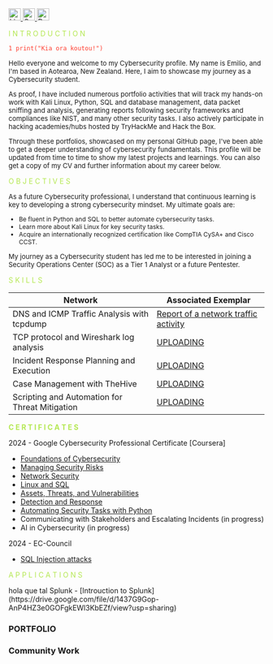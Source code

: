 <a href="https://www.linkedin.com/in/emilio-mardones" target="_blank">
  <img src="https://upload.wikimedia.org/wikipedia/commons/c/ca/LinkedIn_logo_initials.png" alt="LinkedIn Badge" width="24" height="24" />
</a>
<a href="mailto:random@gmail.com" target="_blank">
  <img src="https://www.clipartmax.com/png/small/31-316827_gmail-icon-gmail-icon.png" alt="Gmail Icon" width="24" height="24">
</a>
<a href="link_to_your_CV" download>
  <img src="https://www.clipartmax.com/png/small/275-2750441_resume-icons-curriculum-vitae.png" alt="Download CV" width="24" height="24">
</a>

<p style="color: #b5e853;">I N T R O D U C T I O N</p>

<pre><code style="color: #ff3f31;">1 print("Kia ora koutou!")</code></pre>

<p style="font-size: 13px;">
  Hello everyone and welcome to my Cybersecurity profile. My name is Emilio, and I'm based in Aotearoa, New Zealand. Here, I aim to showcase my journey as a Cybersecurity student.
</p>
<p style="font-size: 13px;">
  As proof, I have included numerous portfolio activities that will track my hands-on work with Kali Linux, Python, SQL and database management, data packet sniffing and analysis, generating reports following security frameworks and compliances like NIST, and many other security tasks. I also actively participate in hacking academies/hubs hosted by TryHackMe and Hack the Box. 
</p>
<p style="font-size: 13px;">
  Through these portfolios, showcased on my personal GitHub page, I've been able to get a deeper understanding of cybersecurity fundamentals. This profile will be updated from time to time to show my latest projects and learnings. You can also get a copy of my CV and further information about my career below.
</p>

<p style="color: #b5e853;">O B J E C T I V E S</p>

<p style="font-size: 13px;">
  As a future Cybersecurity professional, I understand that continuous learning is key to developing a strong cybersecurity mindset. My ultimate goals are:
</p>
<ul style="font-size: 12px;">
  <li>Be fluent in Python and SQL to better automate cybersecurity tasks.</li>
  <li>Learn more about Kali Linux for key security tasks.</li>
  <li>Acquire an internationally recognized certification like CompTIA CySA+ and Cisco CCST.</li>
</ul>
<p style="font-size: 13px;">
  My journey as a Cybersecurity student has led me to be interested in joining a Security Operations Center (SOC) as a Tier 1 Analyst or a future Pentester.
</p>

<p style="color: #b5e853;">S K I L L S</p>

| Network                                        | Associated Exemplar         |
|-----------------------------------------------|----------------------------|
| DNS and ICMP Traffic Analysis with tcpdump | <a href="https://ofendor.github.io/Analysing-Network-communications/">Report of a network traffic activity</a>|
| TCP protocol and Wireshark log analysis         | <a href="">UPLOADING</a>|
| Incident Response Planning and Execution      | <a href="">UPLOADING</a>|
| Case Management with TheHive                  | <a href="">UPLOADING</a>|
| Scripting and Automation for Threat Mitigation | <a href="">UPLOADING</a>|

<p style="color: #b5e853; font-weight: bold;">C E R T I F I C A T E S</p>
2024 - Google Cybersecurity Professional Certificate [Coursera]

- [Foundations of Cybersecurity](https://coursera.org/share/48a44f7bd12d318186045eb7c62342da)
- [Managing Security Risks](https://coursera.org/share/ddb6c36249e444df898624cf9567aa05)
- [Network Security](https://coursera.org/share/38ab1d68036cb56bc093082ab335d0c1)
- [Linux and SQL](https://coursera.org/share/d751138500d05e5257d59fe6b137679b)
- [Assets, Threats, and Vulnerabilities](https://coursera.org/share/e3f8eafdd79dd50e8e778e00373cc625)
- [Detection and Response](https://coursera.org/share/9fe916483f218dddd8f544b0406db8a6)
- [Automating Security Tasks with Python](https://coursera.org/share/bf47f0e56b5dc708b5735105288cd2ec)
- Communicating with Stakeholders and Escalating Incidents (in progress)
- AI in Cybersecurity (in progress)

2024 - EC-Council
- [SQL Injection attacks](https://drive.google.com/file/d/13mJFjTMqs2Pk3WYhqKZf-saOyT6DciAt/view)

<p style="color: #b5e853;">A P P L I C A T I O N S</p>
hola que tal
Splunk
- [Introuction to Splunk](https://drive.google.com/file/d/1437G9Gop-AnP4HZ3e0GOFgkEWl3KbEZf/view?usp=sharing)

### PORTFOLIO


### Community Work
